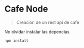 # Cafe Node
> Creación de un rest api de cafe

No olvidar instalar las depencias
```bash
npm install
```